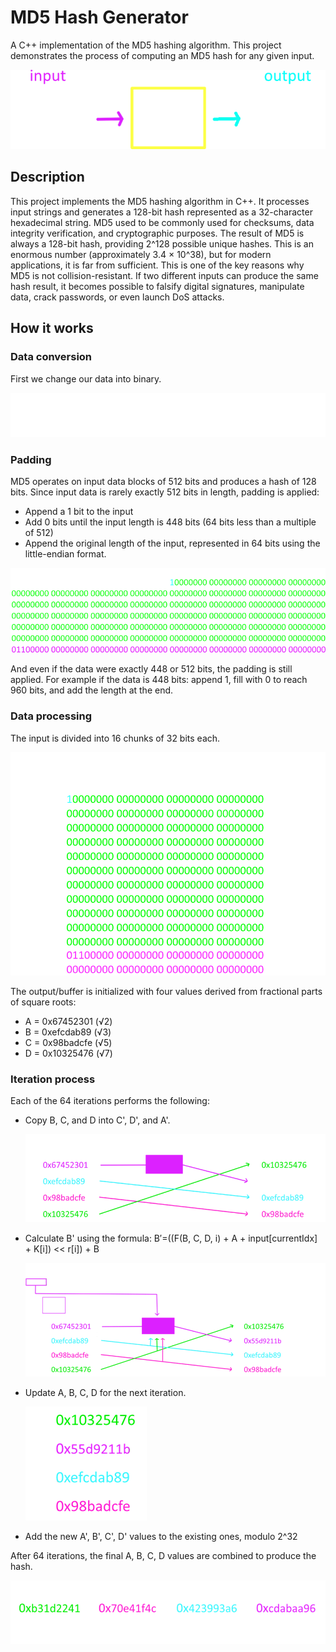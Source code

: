 # MD5 Hash Generator

A C++ implementation of the MD5 hashing algorithm. This project demonstrates the process of computing an MD5 hash for any given input.

<img src="https://github.com/Marti-code/md5/blob/master/static/1.png"/>

## Description

This project implements the MD5 hashing algorithm in C++. It processes input strings and generates a 128-bit hash represented as a 32-character hexadecimal string. MD5 used to be commonly used for checksums, data integrity verification, and cryptographic purposes.
The result of MD5 is always a 128-bit hash, providing 2^128 possible unique hashes. This is an enormous number (approximately 3.4 × 10^38), but for modern applications, it is far from sufficient. This is one of the key reasons why MD5 is not collision-resistant. If two different inputs can produce the same hash result, it becomes possible to falsify digital signatures, manipulate data, crack passwords, or even launch DoS attacks.

## How it works

### Data conversion

First we change our data into binary.

<img src="https://github.com/Marti-code/md5/blob/master/static/0.png"/>

### Padding

MD5 operates on input data blocks of 512 bits and produces a hash of 128 bits. Since input data is rarely exactly 512 bits in length, padding is applied:

- Append a 1 bit to the input
- Add 0 bits until the input length is 448 bits (64 bits less than a multiple of 512)
- Append the original length of the input, represented in 64 bits using the little-endian format.

<img src="https://github.com/Marti-code/md5/blob/master/static/2-padding.png"/>

And even if the data were exactly 448 or 512 bits, the padding is still applied. For example if the data is 448 bits: append 1, fill with 0 to reach 960 bits, and add the length at the end.

### Data processing

The input is divided into 16 chunks of 32 bits each.

<img src="https://github.com/Marti-code/md5/blob/master/static/3-input.png"/>

The output/buffer is initialized with four values derived from fractional parts of square roots:

- A = 0x67452301 (√2)
- B = 0xefcdab89 (√3)
- C = 0x98badcfe (√5)
- D = 0x10325476 (√7)

### Iteration process

Each of the 64 iterations performs the following:

- Copy B, C, and D into C', D', and A'.

  <img src="https://github.com/Marti-code/md5/blob/master/static/4-rotating.png"/>

- Calculate B' using the formula: B′=((F(B, C, D, i) + A + input[currentIdx] + K[i]) << r[i]) + B

  <img src="https://github.com/Marti-code/md5/blob/master/static/5.png"/>

- Update A, B, C, D for the next iteration.

  <img src="https://github.com/Marti-code/md5/blob/master/static/6-buffer-update.png"/>

- Add the new A', B', C', D' values to the existing ones, modulo 2^32

After 64 iterations, the final A, B, C, D values are combined to produce the hash.

<img src="https://github.com/Marti-code/md5/blob/master/static/7-end-result.png"/>

